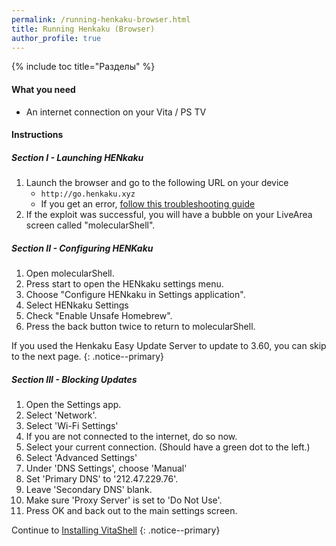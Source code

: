 ```yaml
---
permalink: /running-henkaku-browser.html
title: Running Henkaku (Browser)
author_profile: true
---
```

{% include toc title="Разделы" %}

#### What you need

* An internet connection on your Vita / PS TV

#### Instructions

##### Section I - Launching HENkaku

1. Launch the browser and go to the following URL on your device 
    * `http://go.henkaku.xyz`
    * If you get an error, [follow this troubleshooting guide](troubleshooting#ts_browser)
2. If the exploit was successful, you will have a bubble on your LiveArea screen called "molecularShell".

##### Section II - Configuring HENKaku

1. Open molecularShell.
2. Press start to open the HENkaku settings menu.
3. Choose "Configure HENkaku in Settings application".
4. Select HENkaku Settings
5. Check "Enable Unsafe Homebrew".
6. Press the back button twice to return to molecularShell.

If you used the Henkaku Easy Update Server to update to 3.60, you can skip to the next page. {: .notice--primary}

##### Section III - Blocking Updates

1. Open the Settings app.
2. Select 'Network'.
3. Select 'Wi-Fi Settings'
4. If you are not connected to the internet, do so now.
5. Select your current connection. (Should have a green dot to the left.)
6. Select 'Advanced Settings'
7. Under 'DNS Settings', choose 'Manual'
8. Set 'Primary DNS' to '212.47.229.76'.
9. Leave 'Secondary DNS' blank.
10. Make sure 'Proxy Server' is set to 'Do Not Use'.
11. Press OK and back out to the main settings screen.

Continue to [Installing VitaShell](installing-vitashell) {: .notice--primary}